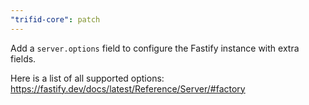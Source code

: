 ```yaml
---
"trifid-core": patch
---
```


Add a `server.options` field to configure the Fastify instance with extra fields.

Here is a list of all supported options: https://fastify.dev/docs/latest/Reference/Server/#factory
